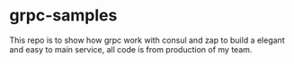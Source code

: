# grpc-samples
This repo is to show how grpc work with consul and zap to build a elegant and easy to main service, all code is from production of my team.
